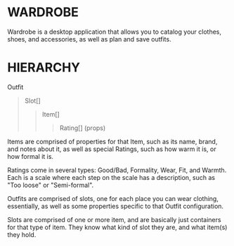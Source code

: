 ﻿# WARDROBE

Wardrobe is a desktop application that allows you to catalog your clothes, shoes, and accessories, as well as plan and save outfits.

# HIERARCHY

Outfit
> Slot[]
>> Item[]
>>> Rating[]
>>> (props)

Items are comprised of properties for that Item, such as its name, brand, and notes about it, as well as special Ratings, such as how warm it is, or how formal it is. 

Ratings come in several types: Good/Bad, Formality, Wear, Fit, and Warmth. Each is a scale where each step on the scale has a description, such as "Too loose" or "Semi-formal".

Outfits are comprised of slots, one for each place you can wear clothing, essentially, as well as some properties specific to that Outfit configuration. 

Slots are comprised of one or more item, and are basically just containers for that type of item. They know what kind of slot they are, and what item(s) they hold.



